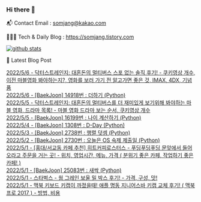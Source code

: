 ### Hi there 👋

📬  Contact Email : somjang@kakao.com

👨🏻‍💻  Tech & Daily Blog : https://somjang.tistory.com

[![github stats](https://github-readme-stats.vercel.app/api?username=SOMJANG&show_icons=true&hide_border=False)](https://somjang.tistory.com)

🤩 Latest Blog Post

[2022/5/6 - 닥터스트레인지: 대혼돈의 멀티버스 스포 없는 솔직 후기! - 쿠키영상 개수, 이전 마블영화 봐야하는지?, 영화를 보러 가기 전 알고가면 좋은 것, IMAX, 4DX, 기념품](https://somjang.tistory.com/entry/%EB%8B%A5%ED%84%B0%EC%8A%A4%ED%8A%B8%EB%A0%88%EC%9D%B8%EC%A7%80-%EB%8C%80%ED%98%BC%EB%8F%88%EC%9D%98-%EB%A9%80%ED%8B%B0%EB%B2%84%EC%8A%A4-%EC%8A%A4%ED%8F%AC-%EC%97%86%EB%8A%94-%EC%86%94%EC%A7%81-%ED%9B%84%EA%B8%B0-%EC%BF%A0%ED%82%A4%EC%98%81%EC%83%81-%EA%B0%9C%EC%88%98-%EC%98%81%ED%99%94%EB%A5%BC-%EB%B3%B4%EB%9F%AC-%EA%B0%80%EA%B8%B0-%EC%A0%84-%EC%95%8C%EA%B3%A0%EA%B0%80%EB%A9%B4-%EC%A2%8B%EC%9D%80-%EA%B2%83-IMAX-4DX) <br>
[2022/5/6 - [BaekJoon] 14918번 : 더하기 (Python)](https://somjang.tistory.com/entry/BaekJoon-14918%EB%B2%88-%EB%8D%94%ED%95%98%EA%B8%B0-Python) <br>
[2022/5/5 - 닥터스트레인지: 대혼돈의 멀티버스를 더 재미있게 보기위해 봐야하는 마블 영화, 드라마 목록! - 마블 영화 드라마 보는 순서, 쿠키영상 개수](https://somjang.tistory.com/entry/%EB%8B%A5%ED%84%B0%EC%8A%A4%ED%8A%B8%EB%A0%88%EC%9D%B8%EC%A7%80-%EB%8C%80%ED%98%BC%EB%8F%88%EC%9D%98-%EB%A9%80%ED%8B%B0%EB%B2%84%EC%8A%A4%EB%A5%BC-%EB%8D%94-%EC%9E%AC%EB%AF%B8%EC%9E%88%EA%B2%8C-%EB%B3%B4%EA%B8%B0%EC%9C%84%ED%95%B4-%EB%B4%90%EC%95%BC%ED%95%98%EB%8A%94-%EB%A7%88%EB%B8%94-%EC%98%81%ED%99%94-%EB%93%9C%EB%9D%BC%EB%A7%88-%EB%AA%A9%EB%A1%9D-%EB%A7%88%EB%B8%94-%EC%98%81%ED%99%94-%EB%93%9C%EB%9D%BC%EB%A7%88-%EB%B3%B4%EB%8A%94-%EC%88%9C%EC%84%9C-%EC%BF%A0%ED%82%A4%EC%98%81%EC%83%81-%EA%B0%9C%EC%88%98) <br>
[2022/5/5 - [BaekJoon] 16199번 : 나이 계산하기 (Python)](https://somjang.tistory.com/entry/BaekJoon-16199%EB%B2%88-%EB%82%98%EC%9D%B4-%EA%B3%84%EC%82%B0%ED%95%98%EA%B8%B0-Python) <br>
[2022/5/4 - [BaekJoon] 1308번 : D-Day (Python)](https://somjang.tistory.com/entry/BaekJoon-1308%EB%B2%88-D-Day-Python) <br>
[2022/5/3 - [BaekJoon] 2738번 : 행렬 덧셈 (Python)](https://somjang.tistory.com/entry/BaekJoon-2738%EB%B2%88-%ED%96%89%EB%A0%AC-%EB%8D%A7%EC%85%88-Python) <br>
[2022/5/2 - [BaekJoon] 2730번 : 오늘은 OS 숙제 제출일 (Python)](https://somjang.tistory.com/entry/BaekJoon-2730%EB%B2%88-%EC%98%A4%EB%8A%98%EC%9D%80-OS-%EC%88%99%EC%A0%9C-%EC%A0%9C%EC%B6%9C%EC%9D%BC-Python) <br>
[2022/5/1 - [홍대/서교동 카페 추천] 히트커피로스터스 - 푸딩푸딩푸딩 문앞에서 들어오라고 주문을 거는 곳! - 위치, 영업시간, 메뉴, 가격 ( 분위기 좋은 카페, 작업하기 좋은 카페! )](https://somjang.tistory.com/entry/%ED%99%8D%EB%8C%80%EC%84%9C%EA%B5%90%EB%8F%99-%EC%B9%B4%ED%8E%98-%EC%B6%94%EC%B2%9C-%ED%9E%88%ED%8A%B8%EC%BB%A4%ED%94%BC%EB%A1%9C%EC%8A%A4%ED%84%B0%EC%8A%A4-%ED%91%B8%EB%94%A9%ED%91%B8%EB%94%A9%ED%91%B8%EB%94%A9-%EB%AC%B8%EC%95%9E%EC%97%90%EC%84%9C-%EB%93%A4%EC%96%B4%EC%98%A4%EB%9D%BC%EA%B3%A0-%EC%A3%BC%EB%AC%B8%EC%9D%84-%EA%B1%B0%EB%8A%94-%EA%B3%B3-%EC%9C%84%EC%B9%98-%EC%98%81%EC%97%85%EC%8B%9C%EA%B0%84-%EB%A9%94%EB%89%B4-%EA%B0%80%EA%B2%A9-%EB%B6%84%EC%9C%84%EA%B8%B0-%EC%A2%8B%EC%9D%80-%EC%B9%B4%ED%8E%98-%EC%9E%91%EC%97%85%ED%95%98%EA%B8%B0-%EC%A2%8B%EC%9D%80-%EC%B9%B4%ED%8E%98) <br>
[2022/5/1 - [BaekJoon] 25083번 : 새싹 (Python)](https://somjang.tistory.com/entry/BaekJoon-25083%EB%B2%88-%EC%83%88%EC%8B%B9-Python) <br>
[2022/5/1 - 스타벅스 - 웜 그레인 보울 밀 박스 후기! - 가격, 구성, 맛!](https://somjang.tistory.com/entry/%EC%8A%A4%ED%83%80%EB%B2%85%EC%8A%A4-%EC%9B%9C-%EA%B7%B8%EB%A0%88%EC%9D%B8-%EB%B3%B4%EC%9A%B8-%EB%B0%80-%EB%B0%95%EC%8A%A4-%ED%9B%84%EA%B8%B0-%EA%B0%80%EA%B2%A9-%EA%B5%AC%EC%84%B1-%EB%A7%9B) <br>
[2022/5/1 - 맥북 키보드 키캡이 까졌을때! 애플 명동 지니어스바 키캡 교체 후기! ( 맥북프로 2017 ) - 방법, 비용](https://somjang.tistory.com/entry/%EB%A7%A5%EB%B6%81-%ED%82%A4%EB%B3%B4%EB%93%9C-%ED%82%A4%EC%BA%A1%EC%9D%B4-%EA%B9%8C%EC%A1%8C%EC%9D%84%EB%95%8C-%EC%95%A0%ED%94%8C-%EB%AA%85%EB%8F%99-%EC%A7%80%EB%8B%88%EC%96%B4%EC%8A%A4%EB%B0%94-%ED%82%A4%EC%BA%A1-%EA%B5%90%EC%B2%B4-%ED%9B%84%EA%B8%B0-%EB%A7%A5%EB%B6%81%ED%94%84%EB%A1%9C-2017-%EB%B0%A9%EB%B2%95-%EB%B9%84%EC%9A%A9) <br>
